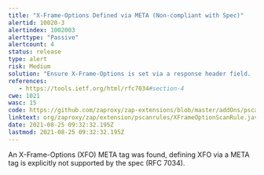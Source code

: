 ```yaml
---
title: "X-Frame-Options Defined via META (Non-compliant with Spec)"
alertid: 10020-3
alertindex: 1002003
alerttype: "Passive"
alertcount: 4
status: release
type: alert
risk: Medium
solution: "Ensure X-Frame-Options is set via a response header field.  Alternatively consider implementing Content Security Policy's 'frame-ancestors' directive."
references:
   - https://tools.ietf.org/html/rfc7034#section-4
cwe: 1021
wasc: 15
code: https://github.com/zaproxy/zap-extensions/blob/master/addOns/pscanrules/src/main/java/org/zaproxy/zap/extension/pscanrules/XFrameOptionScanRule.java
linktext: org/zaproxy/zap/extension/pscanrules/XFrameOptionScanRule.java
date: 2021-08-25 09:32:32.195Z
lastmod: 2021-08-25 09:32:32.195Z
---
```

An X-Frame-Options (XFO) META tag was found, defining XFO via a META tag is explicitly not supported by the spec (RFC 7034).
